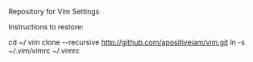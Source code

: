 Repository for Vim Settings

Instructions to restore:

cd ~/
vim clone --recursive http://github.com/apositivejam/vim.git
ln -s ~/.vim/vimrc ~/.vimrc
